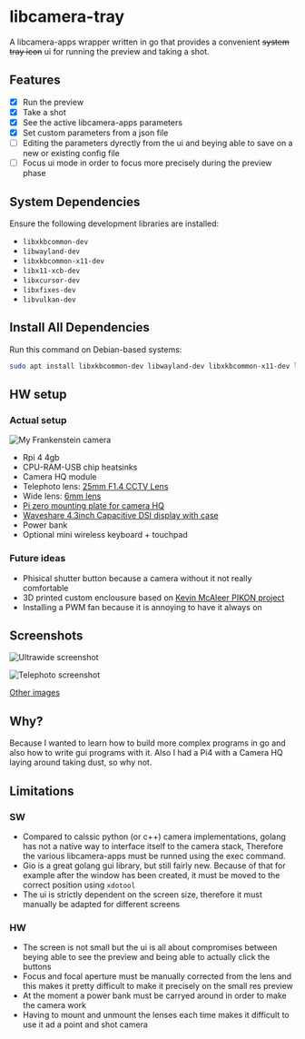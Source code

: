 # libcamera-tray

A libcamera-apps wrapper written in go that provides a convenient ~~system tray icon~~ ui for running the preview and taking a shot.

## Features

- [x] Run the preview
- [x] Take a shot
- [X] See the active libcamera-apps parameters
- [x] Set custom parameters from a json file
- [ ] Editing the parameters dyrectly from the ui and beying able to save on a new or existing config file
- [ ] Focus ui mode in order to focus more precisely during the preview phase

## System Dependencies

Ensure the following development libraries are installed:

- `libxkbcommon-dev`
- `libwayland-dev`
- `libxkbcommon-x11-dev`
- `libx11-xcb-dev`
- `libxcursor-dev`
- `libxfixes-dev`
- `libvulkan-dev`

## Install All Dependencies

Run this command on Debian-based systems:

```bash
sudo apt install libxkbcommon-dev libwayland-dev libxkbcommon-x11-dev libx11-xcb-dev libxcursor-dev libxfixes-dev libvulkan-dev
```

## HW setup

### Actual setup

![My Frankenstein camera](https://i.imgur.com/XQpxm1D.jpeg)

- Rpi 4 4gb
- CPU-RAM-USB chip heatsinks
- Camera HQ module
- Telephoto lens: [25mm F1.4 CCTV Lens](https://www.amazon.it/gp/product/B00PGOQQ1W/ref=ppx_od_dt_b_asin_title_s00?ie=UTF8&psc=1)
- Wide lens: [6mm lens](https://thepihut.com/products/raspberry-pi-high-quality-camera-lens?variant=31811254190142)
- [Pi zero mounting plate for camera HQ](https://thepihut.com/products/mounting-plate-for-high-quality-camera?variant=31867507048510)
- [Waveshare 4.3inch Capacitive DSI display with case](https://www.waveshare.com/4.3inch-DSI-LCD-with-case.htm)
- Power bank
- Optional mini wireless keyboard + touchpad

### Future ideas

- Phisical shutter button because a camera without it not really comfortable 
- 3D printed custom enclousure based on [Kevin McAleer PIKON project](https://youtu.be/4BEjKUK8DSQ)
- Installing a PWM fan because it is annoying to have it always on


## Screenshots

![Ultrawide screenshot](https://i.imgur.com/7tzBfK3.png)

![Telephoto screenshot](https://i.imgur.com/uR2rzke.png)

[Other images](https://imgur.com/gallery/kcZC4I1)

## Why?

Because I wanted to learn how to build more complex programs in go and also how to write gui programs with it. Also I had a Pi4 with a Camera HQ laying around taking dust, so why not.

## Limitations

### SW

- Compared to calssic python (or c++) camera implementations, golang has not a native way to interface itself to the camera stack, Therefore the various libcamera-apps must be runned using the exec command.
- Gio is a great golang gui library, but still fairly new. Because of that for example after the window has been created, it must be moved to the correct position using `xdotool`
- The ui is strictly dependent on the screen size, therefore it must manually be adapted for different screens

### HW

- The screen is not small but the ui is all about compromises between beying able to see the preview and being able to actually click the buttons
- Focus and focal aperture must be manually corrected from the lens and this makes it pretty difficult to make it precisely on the small res preview
- At the moment a power bank must be carryed around in order to make the camera work
- Having to mount and unmount the lenses each time makes it difficult to use it ad a point and shot camera
